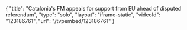{
    "title": "Catalonia's FM appeals for support from EU ahead of disputed referendum",
    "type": "solo",
    "layout": "iframe-static",
    "videoId": "123186761",
    "url": "\/tvpembed\/123186761"
}
